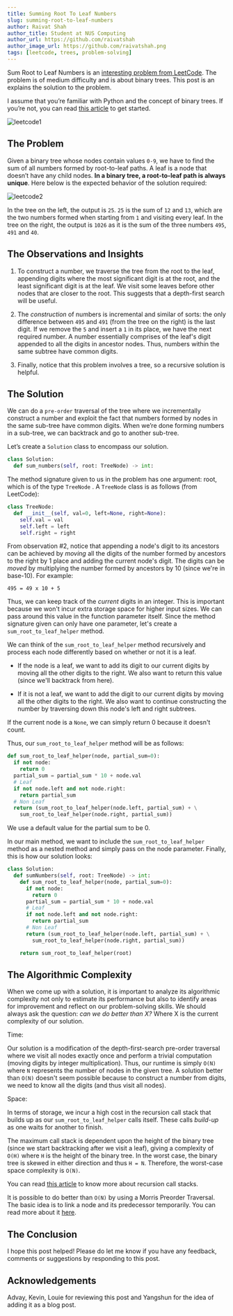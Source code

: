 ```yaml
---
title: Summing Root To Leaf Numbers
slug: summing-root-to-leaf-numbers
author: Raivat Shah
author_title: Student at NUS Computing
author_url: https://github.com/raivatshah
author_image_url: https://github.com/raivatshah.png
tags: [leetcode, trees, problem-solving]
---
```


Sum Root to Leaf Numbers is an [interesting problem from LeetCode](https://leetcode.com/problems/sum-root-to-leaf-numbers/). The problem is of medium difficulty and is about binary trees. This post is an explains the solution to the problem.

<!--truncate-->

I assume that you’re familiar with Python and the concept of binary trees. If you’re not, you can read [this article](https://www.tutorialspoint.com/python_data_structure/python_binary_tree.htm) to get started.

<!--truncate-->

![leetcode1](https://user-images.githubusercontent.com/29497717/82636662-b01b4b80-9c35-11ea-9ffa-e84b1e13c599.jpeg)

## The Problem

Given a binary tree whose nodes contain values `0-9`, we have to find the sum of all numbers formed by root-to-leaf paths. A leaf is a node that doesn’t have any child nodes. **In a binary tree, a root-to-leaf path is always unique**. Here below is the expected behavior of the solution required:

![leetcode2](https://user-images.githubusercontent.com/29497717/82636816-0be5d480-9c36-11ea-8b2d-78bb36c865ee.jpeg)

In the tree on the left, the output is `25`. `25` is the sum of `12` and `13`, which are the two numbers formed when starting from `1` and visiting every leaf. In the tree on the right, the output is `1026` as it is the sum of the three numbers `495`, `491` and `40`.

## The Observations and Insights

1. To construct a number, we traverse the tree from the root to the leaf, appending digits where the most significant digit is at the root, and the least significant digit is at the leaf. We visit some leaves before other nodes that are closer to the root. This suggests that a depth-first search will be useful.

2. The _construction_ of numbers is incremental and similar of sorts: the only difference between `495` and `491` (from the tree on the right) is the last digit. If we remove the `5` and insert a `1` in its place, we have the next required number. A number essentially comprises of the leaf's digit appended to all the digits in ancestor nodes. Thus, numbers within the same subtree have common digits.

3. Finally, notice that this problem involves a tree, so a recursive solution is helpful.

## The Solution

We can do a `pre-order` traversal of the tree where we incrementally construct a number and exploit the fact that numbers formed by nodes in the same sub-tree have common digits. When we’re done forming numbers in a sub-tree, we can backtrack and go to another sub-tree.

Let’s create a `Solution` class to encompass our solution.

```py
class Solution:
  def sum_numbers(self, root: TreeNode) -> int:
```

The method signature given to us in the problem has one argument: root, which is of the type `TreeNode` . A `TreeNode` class is as follows (from LeetCode):

```py
class TreeNode:
  def __init__(self, val=0, left=None, right=None):
    self.val = val
    self.left = left
    self.right = right
```

From observation #2, notice that appending a node's digit to its ancestors can be achieved by _moving_ all the digits of the number formed by ancestors to the right by 1 place and adding the current node's digit. The digits can be _moved_ by multiplying the number formed by ancestors by 10 (since we're in base-10). For example:

`495 = 49 x 10 + 5`

Thus, we can keep track of the _current_ digits in an integer. This is important because we won't incur extra storage space for higher input sizes. We can pass around this value in the function parameter itself. Since the method signature given can only have one parameter, let's create a `sum_root_to_leaf_helper` method.

We can think of the `sum_root_to_leaf_helper` method recursively and process each node differently based on whether or not it is a leaf.

- If the node is a leaf, we want to add its digit to our current digits by moving all the other digits to the right. We also want to return this value (since we'll backtrack from here).

- If it is not a leaf, we want to add the digit to our current digits by moving all the other digits to the right. We also want to continue constructing the number by traversing down this node's left and right subtrees.

If the current node is a `None`, we can simply return 0 because it doesn't count.

Thus, our `sum_root_to_leaf_helper` method will be as follows:

```py
def sum_root_to_leaf_helper(node, partial_sum=0):
  if not node:
    return 0
  partial_sum = partial_sum * 10 + node.val
  # Leaf
  if not node.left and not node.right:
    return partial_sum
  # Non Leaf
  return (sum_root_to_leaf_helper(node.left, partial_sum) + \
    sum_root_to_leaf_helper(node.right, partial_sum))
```

We use a default value for the partial sum to be 0.

In our main method, we want to include the `sum_root_to_leaf_helper` method as a nested method and simply pass on the node parameter. Finally, this is how our solution looks:

```py
class Solution:
  def sumNumbers(self, root: TreeNode) -> int:
    def sum_root_to_leaf_helper(node, partial_sum=0):
      if not node:
        return 0
      partial_sum = partial_sum * 10 + node.val
      # Leaf
      if not node.left and not node.right:
        return partial_sum
      # Non Leaf
      return (sum_root_to_leaf_helper(node.left, partial_sum) + \
        sum_root_to_leaf_helper(node.right, partial_sum))

    return sum_root_to_leaf_helper(root)
```

## The Algorithmic Complexity

When we come up with a solution, it is important to analyze its algorithmic complexity not only to estimate its performance but also to identify areas for improvement and reflect on our problem-solving skills. We should always ask the question: _can we do better than X?_ Where X is the current complexity of our solution.

Time:

Our solution is a modification of the depth-first-search pre-order traversal where we visit all nodes exactly once and perform a trivial computation (moving digits by integer multiplication). Thus, our runtime is simply `O(N)` where `N` represents the number of nodes in the given tree. A solution better than `O(N)` doesn't seem possible because to construct a number from digits, we need to know all the digits (and thus visit all nodes).

Space:

In terms of storage, we incur a high cost in the recursion call stack that builds up as our `sum_root_to_leaf_helper` calls itself. These calls _build-up_ as one waits for another to finish.

The maximum call stack is dependent upon the height of the binary tree (since we start backtracking after we visit a leaf), giving a complexity of `O(H)` where `H` is the height of the binary tree. In the worst case, the binary tree is skewed in either direction and thus `H = N`. Therefore, the worst-case space complexity is `O(N)`.

You can read [this article](https://www.freecodecamp.org/news/how-recursion-works-explained-with-flowcharts-and-a-video-de61f40cb7f9/) to know more about recursion call stacks.

It is possible to do better than `O(N)` by using a Morris Preorder Traversal. The basic idea is to link a node and its predecessor temporarily. You can read more about it [here](https://www.sciencedirect.com/science/article/abs/pii/0020019079900681).

## The Conclusion

I hope this post helped! Please do let me know if you have any feedback, comments or suggestions by responding to this post.

## Acknowledgements

Advay, Kevin, Louie for reviewing this post and Yangshun for the idea of adding it as a blog post.
